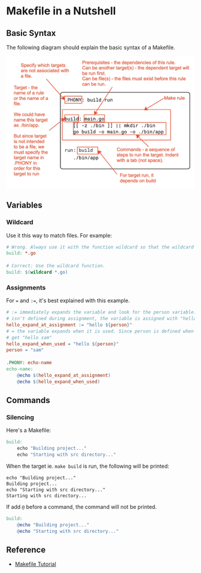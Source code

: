 # Makefile in a Nutshell

## Basic Syntax

The following diagram should explain the basic syntax of a Makefile.

![Basic syntax of a Makefile](basic-makefile-syntax.jpeg)

## Variables

### Wildcard

Use it this way to match files. For example:

```makefile
# Wrong. Always use it with the function wildcard so that the wildcard gets expanded
build: *.go

# Correct: Use the wildcard function.
build: $(wildcard *.go)
```

### Assignments

For `=` and `:=`, it's best explained with this example.

```makefile
# := immediately expands the variable and look for the person variable. But since the latter
# isn't defined during assignment, the variable is assigned with "hello ".
hello_expand_at_assignment := "hello ${person}"
# = the variable expands when it is used. Since person is defined when it is first used, we
# get "hello sam"
hello_expand_when_used = "hello ${person}"
person = "sam"

.PHONY: echo-name
echo-name:
	@echo $(hello_expand_at_assignment)
	@echo $(hello_expand_when_used)
```


## Commands

### Silencing

Here's a Makefile:

```makefile
build:
    echo "Building project..."
    echo "Starting with src directory..."
```

When the target ie. `make build` is run, the following will be printed:

```
echo "Building project..."
Building project...
echo "Starting with src directory..."
Starting with src directory...
```

If add `@` before a command, the command will not be printed.

```makefile
build:
    @echo "Building project..."
    @echo "Starting with src directory..."
```

## Reference

* [Makefile Tutorial](https://makefiletutorial.com/#flavors-and-modification)

